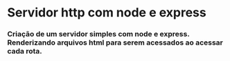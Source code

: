 # Servidor http com node e express

### Criação de um servidor simples com node e express. Renderizando arquivos html para serem acessados ao acessar cada rota.